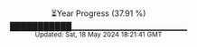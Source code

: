 <p align="center">
⏳Year Progress (37.91 %) <br>
███████████▁▁▁▁▁▁▁▁▁▁▁▁▁▁▁▁▁▁▁ <br>
<sub>Updated: Sat, 18 May 2024 18:21:41 GMT</sub>
</p>

